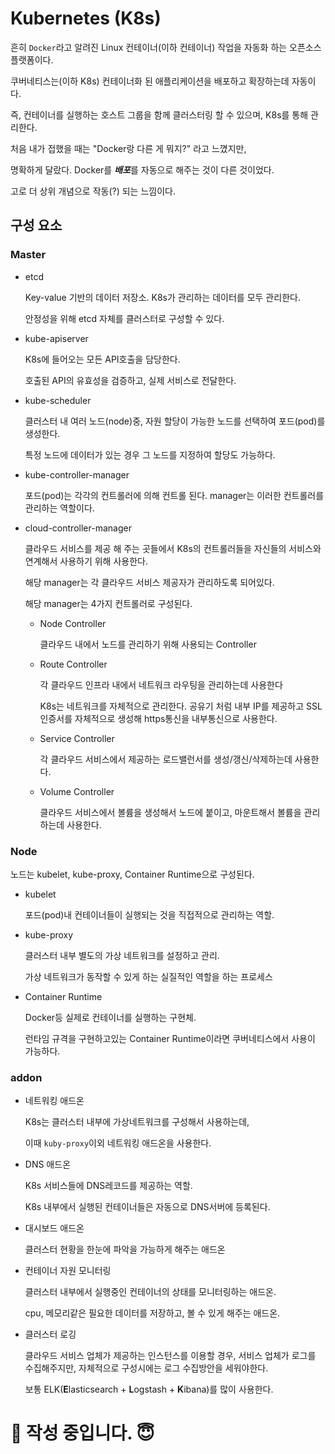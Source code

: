# Kubernetes (K8s)

흔히 `Docker`라고 알려진 Linux 컨테이너(이하 컨테이너) 작업을 
자동화 하는 오픈소스 플랫폼이다.

쿠버네티스는(이하 K8s) 컨테이너화 된 애플리케이션을 배포하고 확장하는데 자동이다.

즉, 컨테이너를 실행하는 호스트 그룹을 함께 클러스터링 할 수 있으며, K8s를 통해 관리한다.

처음 내가 접했을 때는 "Docker랑 다른 게 뭐지?" 라고 느꼈지만,

명확하게 달랐다. Docker를 ***배포***를 자동으로 해주는 것이 다른 것이었다.

고로 더 상위 개념으로 작동(?) 되는 느낌이다.

## 구성 요소

### Master

- etcd

  Key-value 기반의 데이터 저장소. K8s가 관리하는 데이터를 모두 관리한다.

  안정성을 위해 etcd 자체를 클러스터로 구성할 수 있다.

- kube-apiserver

  K8s에 들어오는 모든 API호출을 담당한다.

  호출된 API의 유효성을 검증하고, 실제 서비스로 전달한다.

- kube-scheduler

  클러스터 내 여러 노드(node)중, 자원 할당이 가능한 노드를 선택하여 포드(pod)를 생성한다. 

  특정 노드에 데이터가 있는 경우 그 노드를 지정하여 할당도 가능하다.

- kube-controller-manager

  포드(pod)는 각각의 컨트롤러에 의해 컨트롤 된다. manager는 이러한 컨트롤러를 관리하는 역할이다.

- cloud-controller-manager

  클라우드 서비스를 제공 해 주는 곳들에서 K8s의 컨트롤러들을 자신들의 서비스와 연계해서 사용하기 위해 사용한다.

  해당 manager는 각 클라우드 서비스 제공자가 관리하도록 되어있다.

  해당 manager는 4가지 컨트롤러로 구성된다.

  - Node Controller

    클라우드 내에서 노드를 관리하기 위해 사용되는 Controller

  - Route Controller

    각 클라우드 인프라 내에서 네트워크 라우팅을 관리하는데 사용한다

    K8s는 네트워크를 자체적으로 관리한다. 공유기 처럼 내부 IP를 제공하고 SSL 인증서를 자체적으로 생성해 https통신을 내부통신으로 사용한다.

  - Service Controller

    각 클라우드 서비스에서 제공하는 로드밸런서를 생성/갱신/삭제하는데 사용한다.

  - Volume Controller

    클라우드 서비스에서 볼륨을 생성해서 노드에 붙이고, 마운트해서 볼륨을 관리하는데 사용한다.

### Node

노드는 kubelet, kube-proxy, Container Runtime으로 구성된다.

- kubelet

  포드(pod)내 컨테이너들이 실행되는 것을 직접적으로 관리하는 역할.

- kube-proxy

  클러스터 내부 별도의 가상 네트워크를 설정하고 관리.

  가상 네트워크가 동작할 수 있게 하는 실질적인 역할을 하는 프로세스

- Container Runtime

  Docker등 실제로 컨테이너를 실행하는 구현체.

  런타임 규격을 구현하고있는 Container Runtime이라면 쿠버네티스에서 사용이 가능하다.

### addon

- 네트워킹 애드온

  K8s는 클러스터 내부에 가상네트워크를 구성해서 사용하는데,

  이때 `kuby-proxy`이외 네트워킹 애드온을 사용한다.

- DNS 애드온

  K8s 서비스들에 DNS레코드를 제공하는 역할.

  K8s 내부에서 실행된 컨테이너들은 자동으로 DNS서버에 등록된다.

- 대시보드 애드온

  클러스터 현황을 한눈에 파악을 가능하게 해주는 애드온

- 컨테이너 자원 모니터링

  클러스터 내부에서 실행중인 컨테이너의 상태를 모니터링하는 애드온.

  cpu, 메모리같은 필요한 데이터를 저장하고, 볼 수 있게 해주는 애드온.

- 클러스터 로깅

  클라우드 서비스 업체가 제공하는 인스턴스를 이용할 경우, 서비스 업체가 로그를 수집해주지만, 자체적으로 구성시에는 로그 수집방안을 세워야한다.

  보통 ELK(**E**lasticsearch + **L**ogstash + **K**ibana)를 많이 사용한다.



# :pencil: 작성 중입니다. :innocent: